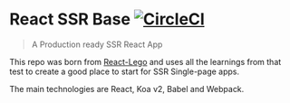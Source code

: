 # React SSR Base [![CircleCI](https://circleci.com/gh/peter-mouland/React-ssr-base.svg?style=svg)](https://circleci.com/gh/peter-mouland/React-ssr-base)

> A Production ready SSR React App

This repo was born from [React-Lego](https://github.com/peter-mouland/react-lego) and uses all the learnings from that test to create a good place to start for SSR Single-page apps.

The main technologies are React, Koa v2, Babel and Webpack.
